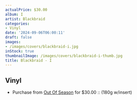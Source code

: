 ```yaml
---
actualPrice: $30.00
album: I
artist: Blackbraid
categories:
- Vinyl
date: '2024-09-06T06:00:11'
draft: false
images:
- /images/covers/blackbraid-i.jpg
inStock: true
thumbnailImage: /images/covers/blackbraid-i-thumb.jpg
title: Blackbraid - I
---
```


## Vinyl
* Purchase from [Out Of Season](https://www.outofseasonlabel.com/products/blackbraid-i-vinyl-lp-180g-w-insert) for $30.00 :: (180g w/insert)
